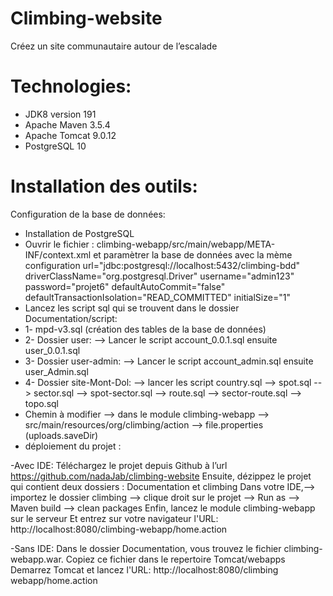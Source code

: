 # Climbing-website

Créez un site communautaire autour de l’escalade

# Technologies:
* JDK8 version 191
* Apache Maven 3.5.4
* Apache Tomcat 9.0.12
* PostgreSQL 10

# Installation des outils:
  Configuration de la base de données:
* Installation de PostgreSQL
* Ouvrir le fichier : climbing-webapp/src/main/webapp/META-INF/context.xml et paramètrer la base de données avec la mème configuration
	url="jdbc:postgresql://localhost:5432/climbing-bdd"
	driverClassName="org.postgresql.Driver"
	username="admin123"
	password="projet6" 
	defaultAutoCommit="false"
	defaultTransactionIsolation="READ_COMMITTED" 
	initialSize="1"
* Lancez les script sql qui se trouvent dans le dossier Documentation/script:
* 1- mpd-v3.sql (création des tables de la base de données)
* 2- Dossier user: --> Lancer le script account_0.0.1.sql ensuite user_0.0.1.sql 	
* 3- Dossier user-admin: --> Lancer le script account_admin.sql ensuite user_Admin.sql
* 4- Dossier site-Mont-Dol: --> lancer les script country.sql --> spot.sql --> sector.sql --> spot-sector.sql --> route.sql --> sector-route.sql --> topo.sql
* Chemin à modifier --> dans le module climbing-webapp --> src/main/resources/org/climbing/action --> file.properties (uploads.saveDir)
* déploiement du projet :

-Avec IDE:
Téléchargez le projet depuis Github à l’url https://github.com/nadaJab/climbing-website
Ensuite, dézippez le projet qui contient deux dossiers : Documentation et climbing
Dans votre IDE,--> importez le dossier climbing --> clique droit sur le projet --> Run as --> Maven build --> clean packages
Enfin, lancez le module climbing-webapp sur le serveur 
Et entrez sur votre navigateur l'URL: http://localhost:8080/climbing-webapp/home.action 
		
-Sans IDE:
Dans le dossier Documentation, vous trouvez le fichier climbing-webapp.war. Copiez ce fichier dans le repertoire Tomcat/webapps
Demarrez Tomcat et lancez l'URL: http://localhost:8080/climbing webapp/home.action  

